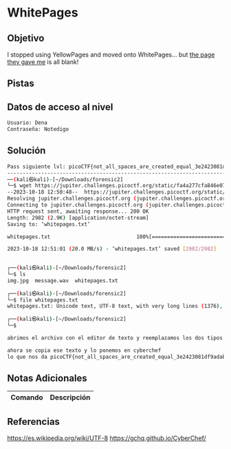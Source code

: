 # WhitePages
## Objetivo
I stopped using YellowPages and moved onto WhitePages... but [the page they gave me](https://jupiter.challenges.picoctf.org/static/fa4a277cfa846e07a5981d8a19288a2e/whitepages.txt) is all blank!
## Pistas
## Datos de acceso al nivel
```bash
Usuario: Dena
Contraseña: Notedigo
```
## Solución
```bash
Pass siguiente lvl: picoCTF{not_all_spaces_are_created_equal_3e2423081df9adab2a9d96afda4cfad6}
------------------------------------------------------------------------------
──(kali㉿kali)-[~/Downloads/forensic2]
└─$ wget https://jupiter.challenges.picoctf.org/static/fa4a277cfa846e07a5981d8a19288a2e/whitepages.txt
--2023-10-18 12:50:48--  https://jupiter.challenges.picoctf.org/static/fa4a277cfa846e07a5981d8a19288a2e/whitepages.txt
Resolving jupiter.challenges.picoctf.org (jupiter.challenges.picoctf.org)... 3.131.60.8
Connecting to jupiter.challenges.picoctf.org (jupiter.challenges.picoctf.org)|3.131.60.8|:443... connected.
HTTP request sent, awaiting response... 200 OK
Length: 2982 (2.9K) [application/octet-stream]
Saving to: ‘whitepages.txt’

whitepages.txt                            100%[====================================================================================>]   2.91K  --.-KB/s    in 0s      

2023-10-18 12:51:01 (20.0 MB/s) - ‘whitepages.txt’ saved [2982/2982]

                                                                                                                                                                       
┌──(kali㉿kali)-[~/Downloads/forensic2]
└─$ ls    
img.jpg  message.wav  whitepages.txt
                                                                                                                                                                       
┌──(kali㉿kali)-[~/Downloads/forensic2]
└─$ file whitepages.txt 
whitepages.txt: Unicode text, UTF-8 text, with very long lines (1376), with no line terminators
                                                                                                                                                                       
┌──(kali㉿kali)-[~/Downloads/forensic2]
└─$ 

abrimos el archivo con el editor de texto y reemplazamos los dos tipos de espacios con 0 y 1 respectivamente

ahora se copia ese texto y lo ponemos en cyberchef
lo que nos da picoCTF{not_all_spaces_are_created_equal_3e2423081df9adab2a9d96afda4cfad6}

```
## Notas Adicionales

| Comando  | Descripción | 
|------------|--------------|

## Referencias 
https://es.wikipedia.org/wiki/UTF-8
https://gchq.github.io/CyberChef/